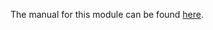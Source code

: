 The manual for this module can be found [here](http://ccrm.vims.edu/yinglong/wiki_files/Manual_SED2D.pdf).